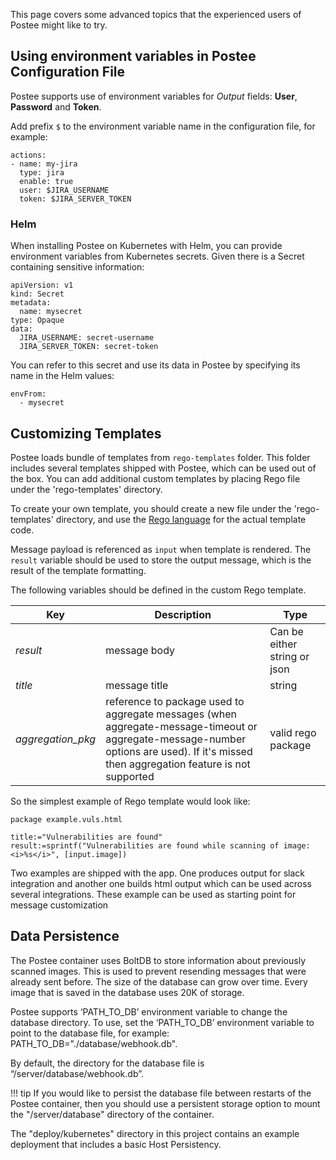 This page covers some advanced topics that the experienced users of Postee might like to try. 

## Using environment variables in Postee Configuration File
Postee supports use of environment variables for *Output* fields: **User**, **Password** and **Token**. 

Add prefix `$` to the environment variable name in the configuration file, for example:
```
actions:
- name: my-jira   
  type: jira     
  enable: true
  user: $JIRA_USERNAME
  token: $JIRA_SERVER_TOKEN         
```

### Helm

When installing Postee on Kubernetes with Helm, you can provide environment variables from Kubernetes secrets.
Given there is a Secret containing sensitive information:
```
apiVersion: v1
kind: Secret
metadata:
  name: mysecret
type: Opaque
data:
  JIRA_USERNAME: secret-username
  JIRA_SERVER_TOKEN: secret-token
```

You can refer to this secret and use its data in Postee by specifying its name in the Helm values:
```
envFrom:
  - mysecret
```

## Customizing Templates
Postee loads bundle of templates from `rego-templates` folder. This folder includes several templates shipped with Postee, which can be used out of the box. You can add additional custom templates by placing Rego file under the 'rego-templates' directory.

To create your own template, you should create a new file under the 'rego-templates' directory, and use the
[Rego language](https://www.openpolicyagent.org/docs/latest/policy-language/) for the actual template code.

Message payload is referenced as `input` when template is rendered. The `result` variable should be used to store the output message, which is the result of the template formatting.

The following variables should be defined in the custom Rego template.

Key | Description |Type
--- | --- | ---
*result* | message body| Can be either string or json
*title* | message title| string
*aggregation_pkg*|reference to package used to aggregate messages (when aggregate-message-timeout or aggregate-message-number options are used). If it's missed then aggregation feature is not supported| valid rego package

So the simplest example of Rego template would look like:
```rego
package example.vuls.html

title:="Vulnerabilities are found"
result:=sprintf("Vulnerabilities are found while scanning of image: <i>%s</i>", [input.image])
```

Two examples are shipped with the app. One produces output for slack integration and another one builds html output which can be used across several integrations. These example can be used as starting point for message customization

## Data Persistence
The Postee container uses BoltDB to store information about previously scanned images.
This is used to prevent resending messages that were already sent before.
The size of the database can grow over time. Every image that is saved in the database uses 20K of storage.

Postee supports ‘PATH_TO_DB’ environment variable to change the database directory. To use, set the ‘PATH_TO_DB’ environment variable to point to the database file, for example: PATH_TO_DB="./database/webhook.db". 

By default, the directory for the database file is “/server/database/webhook.db”.

!!! tip
        If you would like to persist the database file between restarts of the Postee container, then you should use a persistent storage option to mount the "/server/database" directory of the container.

The "deploy/kubernetes" directory in this project contains an example deployment that includes a basic Host Persistency.
    
